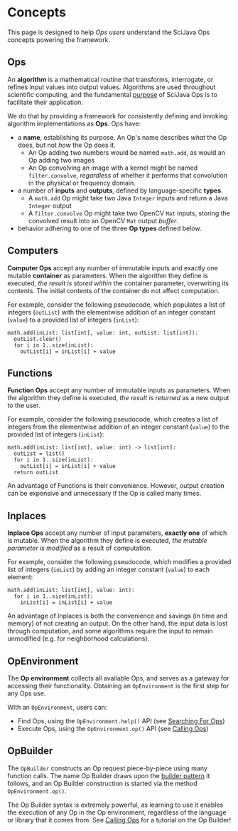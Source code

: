 # Concepts

This page is designed to help *Ops users* understand the SciJava Ops concepts powering the framework.

## Ops
An **algorithm** is a mathematical routine that transforms, interrogate, or refines input values into output values. Algorithms are used throughout scientific computing, and the fundamental [purpose](Purpose) of SciJava Ops is to facilitate their application.

We do that by providing a framework for consistently defining and invoking algorithm implementations as **Ops**. Ops have:
* a **name**, establishing its purpose. An Op's name describes *what* the Op does, but not *how* the Op does it.
  * An Op adding two numbers would be named `math.add`, as would an Op adding two images
  * An Op convolving an image with a kernel might be named `filter.convolve`, *regardless* of whether it performs that convolution in the physical or frequency domain.
* a number of **inputs** and **outputs**, defined by language-specific **types**.
  * A `math.add` Op might take two Java `Integer` inputs and return a Java `Integer` output
  * A `filter.convolve` Op might take two OpenCV `Mat` inputs, storing the convolved result into an OpenCV `Mat` output *buffer*.
* behavior adhering to one of the three **Op types** defined below.

## Computers

**Computer Ops** accept any number of immutable inputs and exactly one mutable **container** as parameters. When the algorithm they define is executed, *the result is stored within* the container parameter, overwriting its contents. The initial contents of the container do not affect computation.

For example, consider the following pseudocode, which populates a list of integers (`outList`) with the elementwise addition of an integer constant (`value`) to a provided list of integers (`inList`):
```text
math.add(inList: list[int], value: int, outList: list[int]):
  outList.clear()
  for i in 1..size(inList):
    outList[i] = inList[i] + value
```

## Functions

**Function Ops** accept any number of immutable inputs as parameters. When the algorithm they define is executed, *the result is returned* as a new output to the user.

For example, consider the following pseudocode, which creates a list of integers from the elementwise addition of an integer constant (`value`) to the provided list of integers (`inList`):
```text
math.add(inList: list[int], value: int) -> list[int]:
  outList = list()
  for i in 1..size(inList):
    outList[i] = inList[i] + value
  return outList
```

An advantage of Functions is their convenience. However, output creation can be expensive and unnecessary if the Op is called many times.

## Inplaces

**Inplace Ops** accept any number of input parameters, **exactly one** of which is mutable. When the algorithm they define is executed, *the mutable parameter is modified* as a result of computation.

For example, consider the following pseudocode, which modifies a provided list of integers (`inList`) by adding an integer constant (`value`) to each element:
```text
math.add(inList: list[int], value: int):
  for i in 1..size(inList):
    inList[i] = inList[i] + value
```

An advantage of Inplaces is both the convenience and savings (in time and memory) of not creating an output. On the other hand, the input data is lost through computation, and some algorithms require the input to remain unmodified (e.g. for neighborhood calculations).

## OpEnvironment

The **Op environment** collects all available Ops, and serves as a gateway for accessing their functionality. Obtaining an `OpEnvironment` is the first step for any Ops use. 

With an `OpEnvironment`, users can:
* Find Ops, using the `OpEnvironment.help()` API (see [Searching For Ops](SearchingForOps.md))
* Execute Ops, using the `OpEnvironment.op()` API (see [Calling Ops](CallingOps.md))

## OpBuilder

The `OpBuilder` constructs an Op request piece-by-piece using many function calls. The name Op Builder draws upon the [builder pattern](https://refactoring.guru/design-patterns/builder) it follows, and an Op Builder construction is started via the method `OpEnvironment.op()`.

The Op Builder syntax is extremely powerful, as learning to use it enables the execution of any Op in the Op environment, regardless of the language or library that it comes from. See [Calling Ops](CallingOps.md) for a tutorial on the Op Builder!

